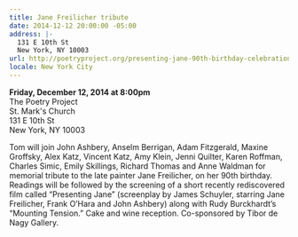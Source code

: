 ```yaml
---
title: Jane Freilicher tribute
date: 2014-12-12 20:00:00 -05:00
address: |-
  131 E 10th St
  New York, NY 10003
url: http://poetryproject.org/presenting-jane-90th-birthday-celebration/
locale: New York City
---
```


**Friday, December 12, 2014 at 8:00pm**  
The Poetry Project  
St. Mark's Church  
131 E 10th St  
New York, NY 10003  

Tom will join John Ashbery, Anselm Berrigan, Adam Fitzgerald, Maxine Groffsky, Alex Katz, Vincent Katz, Amy Klein, Jenni Quilter, Karen Roffman, Charles Simic, Emily Skillings, Richard Thomas and Anne Waldman for memorial tribute to the late painter Jane Freilicher, on her 90th birthday. Readings will be followed by the screening of a short recently rediscovered film called “Presenting Jane” (screenplay by James Schuyler, starring Jane Freilicher, Frank O’Hara and John Ashbery) along with Rudy Burckhardt’s “Mounting Tension.” Cake and wine reception. Co-sponsored by Tibor de Nagy Gallery.
